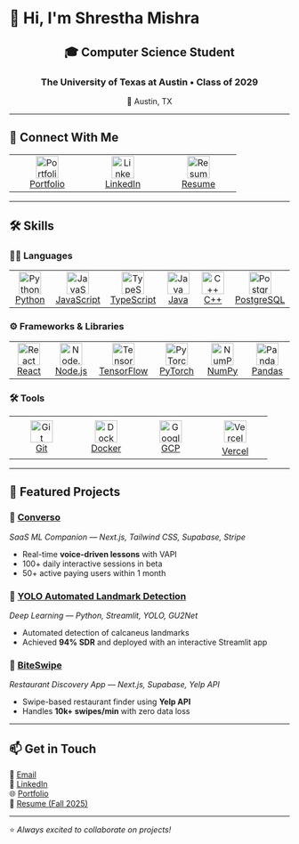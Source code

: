 # 👋 Hi, I'm Shrestha Mishra  

<div align="center">
  <h2>🎓 Computer Science Student</h2>
  <h3>The University of Texas at Austin • Class of 2029</h3>
  <p>📍 Austin, TX</p>
</div>

---

## 🔗 Connect With Me  

<table align="center">
  <tr>
    <td align="center" width="120">
      <a href="https://shresthamishra.vercel.app">
        <img src="https://img.icons8.com/fluency/48/domain.png" width="40" height="40" alt="Portfolio"/>
        <br/>Portfolio
      </a>
    </td>
    <td align="center" width="120">
      <a href="https://www.linkedin.com/in/shrestha-mishra07/">
        <img src="https://cdn.jsdelivr.net/gh/devicons/devicon/icons/linkedin/linkedin-original.svg" width="40" height="40" alt="LinkedIn"/>
        <br/>LinkedIn
      </a>
    </td>
    <td align="center" width="120">
      <a href="https://github.com/shresthamishra76/shresthamishra76/releases/download/v1.0/Shrestha_Mishra_Resume.pdf">
        <img src="https://img.icons8.com/plasticine/48/resume.png" width="40" height="40" alt="Resume"/>
        <br/>Resume
      </a>
    </td>
  </tr>
</table>

---

## 🛠️ Skills  

### 🧑‍💻 Languages  
<table align="center">
  <tr>
    <td align="center" width="100">
      <a href="https://www.python.org" target="_blank">
        <img src="https://cdn.jsdelivr.net/gh/devicons/devicon/icons/python/python-original.svg" height="40" alt="Python"/><br/>Python
      </a>
    </td>
    <td align="center" width="100">
      <a href="https://developer.mozilla.org/en-US/docs/Web/JavaScript" target="_blank">
        <img src="https://cdn.jsdelivr.net/gh/devicons/devicon/icons/javascript/javascript-original.svg" height="40" alt="JavaScript"/><br/>JavaScript
      </a>
    </td>
    <td align="center" width="100">
      <a href="https://www.typescriptlang.org" target="_blank">
        <img src="https://cdn.jsdelivr.net/gh/devicons/devicon/icons/typescript/typescript-original.svg" height="40" alt="TypeScript"/><br/>TypeScript
      </a>
    </td>
    <td align="center" width="100">
      <a href="https://www.oracle.com/java/" target="_blank">
        <img src="https://cdn.jsdelivr.net/gh/devicons/devicon/icons/java/java-original.svg" height="40" alt="Java"/><br/>Java
      </a>
    </td>
    <td align="center" width="100">
      <a href="https://isocpp.org" target="_blank">
        <img src="https://cdn.jsdelivr.net/gh/devicons/devicon/icons/cplusplus/cplusplus-original.svg" height="40" alt="C++"/><br/>C++
      </a>
    </td>
    <td align="center" width="100">
      <a href="https://www.postgresql.org" target="_blank">
        <img src="https://cdn.jsdelivr.net/gh/devicons/devicon/icons/postgresql/postgresql-original.svg" height="40" alt="PostgreSQL"/><br/>PostgreSQL
      </a>
    </td>
  </tr>
</table>  

### ⚙️ Frameworks & Libraries  
<table align="center">
  <tr>
    <td align="center" width="100">
      <a href="https://react.dev" target="_blank">
        <img src="https://cdn.jsdelivr.net/gh/devicons/devicon/icons/react/react-original.svg" height="40" alt="React"/><br/>React
      </a>
    </td>
    <td align="center" width="100">
      <a href="https://nodejs.org" target="_blank">
        <img src="https://cdn.jsdelivr.net/gh/devicons/devicon/icons/nodejs/nodejs-original.svg" height="40" alt="Node.js"/><br/>Node.js
      </a>
    </td>
    <td align="center" width="100">
      <a href="https://www.tensorflow.org" target="_blank">
        <img src="https://cdn.jsdelivr.net/gh/devicons/devicon/icons/tensorflow/tensorflow-original.svg" height="40" alt="TensorFlow"/><br/>TensorFlow
      </a>
    </td>
    <td align="center" width="100">
      <a href="https://pytorch.org" target="_blank">
        <img src="https://cdn.jsdelivr.net/gh/devicons/devicon/icons/pytorch/pytorch-original.svg" height="40" alt="PyTorch"/><br/>PyTorch
      </a>
    </td>
    <td align="center" width="100">
      <a href="https://numpy.org" target="_blank">
        <img src="https://cdn.jsdelivr.net/gh/devicons/devicon/icons/numpy/numpy-original.svg" height="40" alt="NumPy"/><br/>NumPy
      </a>
    </td>
    <td align="center" width="100">
      <a href="https://pandas.pydata.org" target="_blank">
        <img src="https://cdn.jsdelivr.net/gh/devicons/devicon/icons/pandas/pandas-original.svg" height="40" alt="Pandas"/><br/>Pandas
      </a>
    </td>
  </tr>
</table>  

### 🛠️ Tools  
<table align="center">
  <tr>
    <td align="center" width="100">
      <a href="https://git-scm.com" target="_blank">
        <img src="https://cdn.jsdelivr.net/gh/devicons/devicon/icons/git/git-original.svg" height="40" alt="Git"/><br/>Git
      </a>
    </td>
    <td align="center" width="100">
      <a href="https://www.docker.com" target="_blank">
        <img src="https://cdn.jsdelivr.net/gh/devicons/devicon/icons/docker/docker-original.svg" height="40" alt="Docker"/><br/>Docker
      </a>
    </td>
    <td align="center" width="100">
      <a href="https://cloud.google.com" target="_blank">
        <img src="https://cdn.jsdelivr.net/gh/devicons/devicon/icons/googlecloud/googlecloud-original.svg" height="40" alt="Google Cloud"/><br/>GCP
      </a>
    </td>
    <td align="center" width="100">
      <a href="https://vercel.com" target="_blank">
        <img src="https://cdn.jsdelivr.net/gh/devicons/devicon/icons/vercel/vercel-original.svg" height="40" alt="Vercel" style="background-color:white; padding:5px; border-radius:6px;"/><br/>Vercel
      </a>
    </td>
  </tr>
</table>  

---

## 📌 Featured Projects  

### 🔹 [Converso](https://github.com/shresthamishra76/Converso-SaaS-App)  
_SaaS ML Companion — Next.js, Tailwind CSS, Supabase, Stripe_  
- Real-time **voice-driven lessons** with VAPI  
- 100+ daily interactive sessions in beta  
- 50+ active paying users within 1 month  

### 🔹 [YOLO Automated Landmark Detection](https://github.com/shresthamishra76)  
_Deep Learning — Python, Streamlit, YOLO, GU2Net_  
- Automated detection of calcaneus landmarks  
- Achieved **94% SDR** and deployed with an interactive Streamlit app  

### 🔹 [BiteSwipe](https://github.com/shresthamishra76/BiteSwipe)  
_Restaurant Discovery App — Next.js, Supabase, Yelp API_  
- Swipe-based restaurant finder using **Yelp API**  
- Handles **10k+ swipes/min** with zero data loss  

---

## 📫 Get in Touch  

📧 [Email](mailto:shresthamishra76@gmail.com)  
💼 [LinkedIn](https://www.linkedin.com/in/shrestha-mishra07/)  
🌐 [Portfolio](https://shresthamishra.vercel.app)  
📄 [Resume (Fall 2025)](https://github.com/shresthamishra76/shresthamishra76/releases/download/v1.0/Shrestha_Mishra_Resume.pdf)  

---
⭐️ _Always excited to collaborate on projects!_
